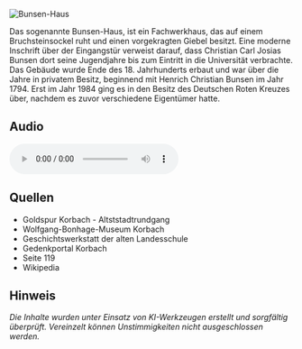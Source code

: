 ![Bunsen-Haus](./images/korbach/p18.jpg)

Das sogenannte Bunsen-Haus, ist ein Fachwerkhaus, das auf einem Bruchsteinsockel ruht und einen vorgekragten Giebel besitzt. Eine moderne Inschrift über der Eingangstür verweist darauf, dass Christian Carl Josias Bunsen dort seine Jugendjahre bis zum Eintritt in die Universität verbrachte. Das Gebäude wurde Ende des 18. Jahrhunderts erbaut und war über die Jahre in privatem Besitz, beginnend mit Henrich Christian Bunsen im Jahr 1794. Erst im Jahr 1984 ging es in den Besitz des Deutschen Roten Kreuzes über, nachdem es zuvor verschiedene Eigentümer hatte.

## Audio

<audio controls class="full-width-audio">
  <source src="locales/korbach/de/p18.mp3" type="audio/mpeg">
  Dein Browser unterstützt kein Audioelement.
</audio>

## Quellen

- Goldspur Korbach - Altststadtrundgang
- Wolfgang-Bonhage-Museum Korbach
- Geschichtswerkstatt der alten Landesschule
- Gedenkportal Korbach
- Seite 119
- Wikipedia

## Hinweis

_Die Inhalte wurden unter Einsatz von KI-Werkzeugen erstellt und sorgfältig überprüft. Vereinzelt können Unstimmigkeiten nicht ausgeschlossen werden._